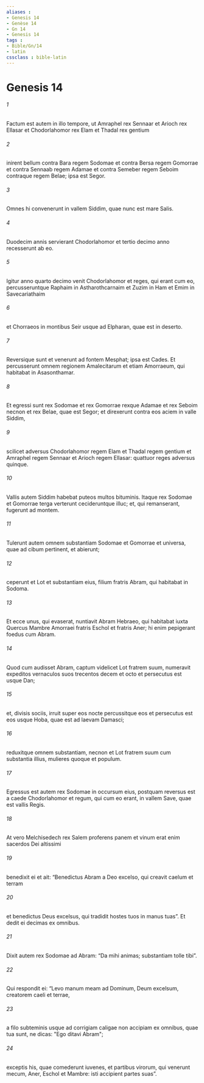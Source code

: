 ```yaml
---
aliases : 
- Genesis 14
- Genèse 14
- Gn 14
- Genesis 14
tags : 
- Bible/Gn/14
- latin
cssclass : bible-latin
---
```


# Genesis 14

###### 1
Factum est autem in illo tempore, ut Amraphel rex Sennaar et Arioch rex Ellasar et Chodorlahomor rex Elam et Thadal rex gentium 
###### 2
inirent bellum contra Bara regem Sodomae et contra Bersa regem Gomorrae et contra Sennaab regem Adamae et contra Semeber regem Seboim contraque regem Belae; ipsa est Segor.
###### 3
Omnes hi convenerunt in vallem Siddim, quae nunc est mare Salis. 
###### 4
Duodecim annis servierant Chodorlahomor et tertio decimo anno recesserunt ab eo. 
###### 5
Igitur anno quarto decimo venit Chodorlahomor et reges, qui erant cum eo, percusseruntque Raphaim in Astharothcarnaim et Zuzim in Ham et Emim in Savecariathaim 
###### 6
et Chorraeos in montibus Seir usque ad Elpharan, quae est in deserto. 
###### 7
Reversique sunt et venerunt ad fontem Mesphat; ipsa est Cades. Et percusserunt omnem regionem Amalecitarum et etiam Amorraeum, qui habitabat in Asasonthamar. 
###### 8
Et egressi sunt rex Sodomae et rex Gomorrae rexque Adamae et rex Seboim necnon et rex Belae, quae est Segor; et direxerunt contra eos aciem in valle Siddim, 
###### 9
scilicet adversus Chodorlahomor regem Elam et Thadal regem gentium et Amraphel regem Sennaar et Arioch regem Ellasar: quattuor reges adversus quinque. 
###### 10
Vallis autem Siddim habebat puteos multos bituminis. Itaque rex Sodomae et Gomorrae terga verterunt cecideruntque illuc; et, qui remanserant, fugerunt ad montem. 
###### 11
Tulerunt autem omnem substantiam Sodomae et Gomorrae et universa, quae ad cibum pertinent, et abierunt; 
###### 12
ceperunt et Lot et substantiam eius, filium fratris Abram, qui habitabat in Sodoma.
###### 13
Et ecce unus, qui evaserat, nuntiavit Abram Hebraeo, qui habitabat iuxta Quercus Mambre Amorraei fratris Eschol et fratris Aner; hi enim pepigerant foedus cum Abram. 
###### 14
Quod cum audisset Abram, captum videlicet Lot fratrem suum, numeravit expeditos vernaculos suos trecentos decem et octo et persecutus est usque Dan; 
###### 15
et, divisis sociis, irruit super eos nocte percussitque eos et persecutus est eos usque Hoba, quae est ad laevam Damasci; 
###### 16
reduxitque omnem substantiam, necnon et Lot fratrem suum cum substantia illius, mulieres quoque et populum.
###### 17
Egressus est autem rex Sodomae in occursum eius, postquam reversus est a caede Chodorlahomor et regum, qui cum eo erant, in vallem Save, quae est vallis Regis.
###### 18
At vero Melchisedech rex Salem proferens panem et vinum  erat enim sacerdos Dei altissimi  
###### 19
benedixit ei et ait: “Benedictus Abram a Deo excelso, qui creavit caelum et terram 
###### 20
et benedictus Deus excelsus, qui tradidit hostes tuos in manus tuas”. Et dedit ei decimas ex omnibus. 
###### 21
Dixit autem rex Sodomae ad Abram: “Da mihi animas; substantiam tolle tibi”. 
###### 22
Qui respondit ei: “Levo manum meam ad Dominum, Deum excelsum, creatorem caeli et terrae,
###### 23
a filo subteminis usque ad corrigiam caligae non accipiam ex omnibus, quae tua sunt, ne dicas: "Ego ditavi Abram"; 
###### 24
exceptis his, quae comederunt iuvenes, et partibus virorum, qui venerunt mecum, Aner, Eschol et Mambre: isti accipient partes suas”.
